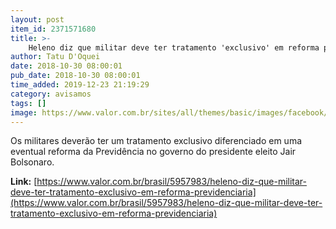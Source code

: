 ```yaml
---
layout: post
item_id: 2371571680
title: >-
    Heleno diz que militar deve ter tratamento 'exclusivo' em reforma previdenciária
author: Tatu D'Oquei
date: 2018-10-30 08:00:01
pub_date: 2018-10-30 08:00:01
time_added: 2019-12-23 21:19:29
category: avisamos
tags: []
image: https://www.valor.com.br/sites/all/themes/basic/images/facebook/valor-big.jpg
---
```


Os militares deverão ter um tratamento exclusivo diferenciado em uma eventual reforma da Previdência no governo do presidente eleito Jair Bolsonaro.

**Link:** [https://www.valor.com.br/brasil/5957983/heleno-diz-que-militar-deve-ter-tratamento-exclusivo-em-reforma-previdenciaria](https://www.valor.com.br/brasil/5957983/heleno-diz-que-militar-deve-ter-tratamento-exclusivo-em-reforma-previdenciaria)

